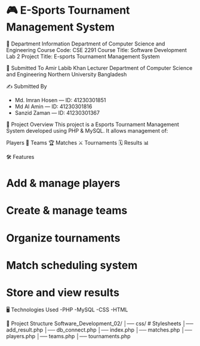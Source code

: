 # 🎮 E-Sports Tournament Management System

🏫 Department Information
  Department of Computer Science and Engineering
  Course Code: CSE 2291
  Course Title: Software Development Lab 2
  Project Title: E-sports Tournament Management System

📌 Submitted To
  Amir Labib Khan
  Lecturer
  Department of Computer Science and Engineering
  Northern University Bangladesh

✍️ Submitted By
 * Md. Imran Hosen — ID: 41230301851
 * Md Al Amin — ID: 41230301816
 * Sanzid Zaman — ID: 41230301367


🚀 Project Overview
This project is a Esports Tournament Management System developed using PHP & MySQL.
It allows management of:

  Players 👤
  Teams 🏆
  Matches ⚔️
  Tournaments 🗓️
  Results 📊


🛠️ Features
  # Add & manage players
  # Create & manage teams
  # Organize tournaments
  # Match scheduling system
  # Store and view results

🖥️ Technologies Used
  -PHP
  -MySQL
  -CSS
  -HTML

📂 Project Structure
  Software_Development_02/
  │── css/              # Stylesheets
  │── add_result.php
  │── db_connect.php
  │── index.php
  │── matches.php
  │── players.php
  │── teams.php
  │── tournaments.php
